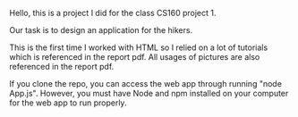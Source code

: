 Hello, this is a project I did for the class CS160 project 1.

Our task is to design an application for the hikers.

This is the first time I worked with HTML so I relied on a lot of tutorials which is referenced in the report pdf. All usages of pictures are also referenced in the report pdf.

If you clone the repo, you can access the web app through running "node App.js". However, you must have Node and npm installed on your computer for the web app to run properly.
